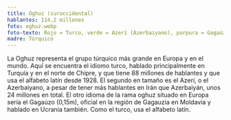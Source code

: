```yaml
---
title: Oghuz (suroccidental)
hablantes: 114,2 millones
foto: oghuz.webp
foto-texto: Rojo = Turco, verde = Azerí (Azerbaiyano), purpura = Gagaúzo
madre: Túrquico
---
```


La Oghuz representa el grupo túrquico más grande en Europa y en el mundo. Aquí se encuentra el idiomo turco, hablado principalmente en Turquía y en el norte de Chipre, y que tiene 88 millones de hablantes y que usa el alfabeto latín desde 1928. El segundo en tamaño es el Azerí, o el Azerbaiyano, a pesar de tener más hablantes en Irán que Azerbaiyán, unos 24 millones en total. El otro idioma de la rama oghuz situado en Europa sería el Gagaúzo (0,15m), oficial en la región de Gagauzia en Moldavia y hablado en Ucrania también. Como el turco, usa el alfabeto latín.
